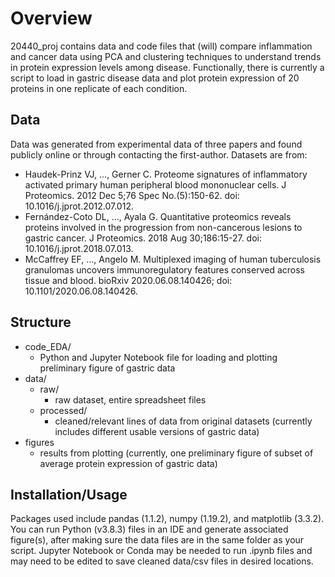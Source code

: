 # Overview

20440_proj contains data and code files that (will) compare inflammation and cancer data using 
PCA and clustering techniques to understand trends in protein expression levels among disease. 
Functionally, there is currently a script to load in gastric disease data and plot protein 
expression of 20 proteins in one replicate of each condition. 

## Data
Data was generated from experimental data of three papers and found publicly online or 
through contacting the first-author.
Datasets are from: 
- Haudek-Prinz VJ, …, Gerner C. Proteome signatures of inflammatory activated primary 
human peripheral blood mononuclear cells. J Proteomics. 2012 Dec 5;76 Spec No.(5):150-62. 
doi: 10.1016/j.jprot.2012.07.012.
- Fernández-Coto DL, …, Ayala G. Quantitative proteomics reveals proteins involved in the 
progression from non-cancerous lesions to gastric cancer. J Proteomics. 2018 Aug 30;186:15-27. 
doi: 10.1016/j.jprot.2018.07.013. 
- McCaffrey EF, …, Angelo M. Multiplexed imaging of human tuberculosis granulomas uncovers 
immunoregulatory features conserved across tissue and blood. bioRxiv 2020.06.08.140426; 
doi: 10.1101/2020.06.08.140426.

## Structure
- code_EDA/
	- Python and Jupyter Notebook file for loading and plotting preliminary figure of
	gastric data 
- data/
	- raw/
		- raw dataset, entire spreadsheet files
	- processed/ 
		- cleaned/relevant lines of data from original datasets (currently includes
		different usable versions of gastric data) 
- figures
	- results from plotting (currently, one preliminary figure of subset of average protein 
	expression of gastric data) 

## Installation/Usage 
Packages used include pandas (1.1.2), numpy (1.19.2), and matplotlib (3.3.2). You can run 
Python (v3.8.3) files in an IDE and generate associated figure(s), after making sure the data 
files are in the same folder as your script. Jupyter Notebook or Conda may be needed to run 
.ipynb files and may need to be edited to save cleaned data/csv files in desired locations. 
